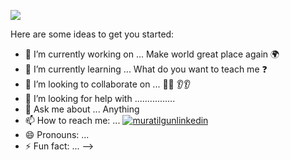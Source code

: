 
![](https://svgshare.com/i/WrQ.svg)

Here are some ideas to get you started:

- 🔭 I’m currently working on ... Make world great place again 🌍
- 🌱 I’m currently learning ...  What do you want to teach me ❓
- 👯 I’m looking to collaborate on ...  👀👀 👂👂
- 🤔 I’m looking for help with ................
- 💬 Ask me about ... Anything
- 📫 How to reach me: ... [![muratilgunlinkedin](https://www.linkpicture.com/q/LI-Logo-2.png "muratilgunlinkedin")](https://www.linkedin.com/in/muratilgun/ "muratilgunlinkedin")
- 😄 Pronouns: ...
- ⚡ Fun fact: ...
-->
